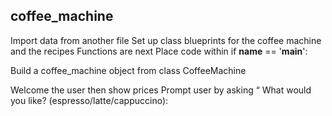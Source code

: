 ## coffee_machine

Import data from another file
Set up class blueprints for the coffee machine and the recipes
Functions are next
Place code within if __name__ == '__main__':

Build a coffee_machine object from class CoffeeMachine

Welcome the user then show prices
Prompt user by asking “ What would you like? (espresso/latte/cappuccino):
